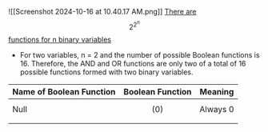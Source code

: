 ![[Screenshot 2024-10-16 at 10.40.17 AM.png]]
<u>There are</u> $$2^{2^n}$$ <u>functions for n binary variables</u>

* For two variables, n = 2 and the number of possible Boolean functions is 16. Therefore, the AND and OR functions are only two of a total of 16 possible functions formed with two binary variables.

| Name of Boolean Function | Boolean Function | Meaning  |
| ------------------------ | ---------------- | -------- |
| Null                     | $$(0 )$$         | Always 0 |
|                          |                  |          |
